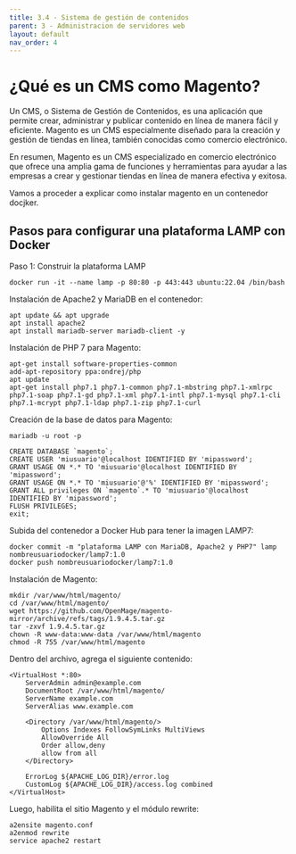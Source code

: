 ```yaml
---
title: 3.4 - Sistema de gestión de contenidos
parent: 3 - Administracion de servidores web
layout: default
nav_order: 4
---
```

# ¿Qué es un CMS como Magento?

Un CMS, o Sistema de Gestión de Contenidos, es una aplicación que permite crear, administrar y publicar contenido en línea de manera fácil y eficiente. Magento es un CMS especialmente diseñado para la creación y gestión de tiendas en línea, también conocidas como comercio electrónico.

En resumen, Magento es un CMS especializado en comercio electrónico que ofrece una amplia gama de funciones y herramientas para ayudar a las empresas a crear y gestionar tiendas en línea de manera efectiva y exitosa.

Vamos a proceder a explicar como instalar magento en un contenedor docjker.

## Pasos para configurar una plataforma LAMP con Docker

Paso 1: Construir la plataforma LAMP

```
docker run -it --name lamp -p 80:80 -p 443:443 ubuntu:22.04 /bin/bash
```

Instalación de Apache2 y MariaDB en el contenedor:

```
apt update && apt upgrade
apt install apache2
apt install mariadb-server mariadb-client -y

```

Instalación de PHP 7 para Magento:
```
apt-get install software-properties-common
add-apt-repository ppa:ondrej/php
apt update
apt-get install php7.1 php7.1-common php7.1-mbstring php7.1-xmlrpc php7.1-soap php7.1-gd php7.1-xml php7.1-intl php7.1-mysql php7.1-cli php7.1-mcrypt php7.1-ldap php7.1-zip php7.1-curl

```

Creación de la base de datos para Magento:

```
mariadb -u root -p

CREATE DATABASE `magento`;
CREATE USER 'miusuario'@localhost IDENTIFIED BY 'mipassword';
GRANT USAGE ON *.* TO 'miusuario'@localhost IDENTIFIED BY 'mipassword';
GRANT USAGE ON *.* TO 'miusuario'@'%' IDENTIFIED BY 'mipassword';
GRANT ALL privileges ON `magento`.* TO 'miusuario'@localhost IDENTIFIED BY 'mipassword';
FLUSH PRIVILEGES;
exit;

```

Subida del contenedor a Docker Hub para tener la imagen LAMP7:

```
docker commit -m "plataforma LAMP con MariaDB, Apache2 y PHP7" lamp nombreusuariodocker/lamp7:1.0
docker push nombreusuariodocker/lamp7:1.0

```

Instalación de Magento:

```
mkdir /var/www/html/magento/
cd /var/www/html/magento/
wget https://github.com/OpenMage/magento-mirror/archive/refs/tags/1.9.4.5.tar.gz
tar -zxvf 1.9.4.5.tar.gz
chown -R www-data:www-data /var/www/html/magento
chmod -R 755 /var/www/html/magento

```

Dentro del archivo, agrega el siguiente contenido:

```
<VirtualHost *:80>
    ServerAdmin admin@example.com
    DocumentRoot /var/www/html/magento/
    ServerName example.com
    ServerAlias www.example.com

    <Directory /var/www/html/magento/>
        Options Indexes FollowSymLinks MultiViews
        AllowOverride All
        Order allow,deny
        allow from all
    </Directory>

    ErrorLog ${APACHE_LOG_DIR}/error.log
    CustomLog ${APACHE_LOG_DIR}/access.log combined
</VirtualHost>

```

Luego, habilita el sitio Magento y el módulo rewrite:

```
a2ensite magento.conf
a2enmod rewrite
service apache2 restart
```